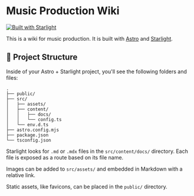 # Music Production Wiki

[![Built with Starlight](https://astro.badg.es/v2/built-with-starlight/tiny.svg)](https://starlight.astro.build)

This is a wiki for music production. It is built with [Astro](https://astro.build) and [Starlight](https://starlight.astro.build).

## 🚀 Project Structure

Inside of your Astro + Starlight project, you'll see the following folders and files:

```
.
├── public/
├── src/
│   ├── assets/
│   ├── content/
│   │   ├── docs/
│   │   └── config.ts
│   └── env.d.ts
├── astro.config.mjs
├── package.json
└── tsconfig.json
```

Starlight looks for `.md` or `.mdx` files in the `src/content/docs/` directory. Each file is exposed as a route based on its file name.

Images can be added to `src/assets/` and embedded in Markdown with a relative link.

Static assets, like favicons, can be placed in the `public/` directory.
